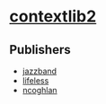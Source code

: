 # [contextlib2](https://pypi.org/project/contextlib2)



## Publishers
- [jazzband](https://pypi.org/user/jazzband)
- [lifeless](https://pypi.org/user/lifeless)
- [ncoghlan](https://pypi.org/user/ncoghlan)

